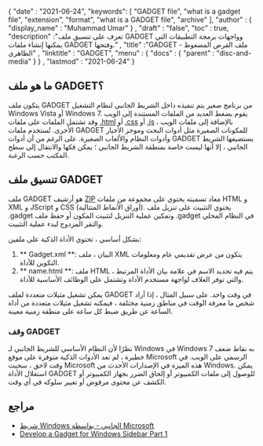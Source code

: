 {
  "date" : "2021-06-24",
  "keywords": [ "GADGET file", "what is a gadget file", "extension", "format", "what is a GADGET file", "archive" ],
  "author" : {
    "display_name" : "Muhammad Umar"
} ,
  "draft" : "false",
   "toc" : true,
  "description" :"تعرف على تنسيق ملف GADGET وواجهات برمجة التطبيقات التي يمكنها إنشاء ملفات GADGET وفتحها." ,
  "title" :"GADGET - ملف القرص المضغوط الظاهري" ,
  "linktitle" : "GADGET",
  "menu" : {
    "docs" : {
      "parent" : "disc-and-media"
}
} ,
  "lastmod" : "2021-06-24"
}

## ما هو ملف GADGET؟

يتكون ملف GADGET من برنامج صغير يتم تنفيذه داخل الشريط الجانبي لنظام التشغيل Windows Vista أو Windows 7. يقوم بضغط العديد من الملفات المستندة إلى الويب وقد تشتمل الملفات على ملفات [.html](/ar/web/html/) أو [.css](/ar/web/css/) أو [.js](/ar/web/js/) ، بالإضافة إلى ملفات الويب الأخرى. تُستخدم ملفات GADGET للمكونات الصغيرة مثل أدوات البحث وموجز الأخبار وأدوات النظام والألعاب الصغيرة. على الرغم من أن أدوات GADGET يستضيفها الشريط الجانبي ، إلا أنها ليست خاصة بمنطقة الشريط الجانبي ؛ يمكن فكها والانتقال إلى سطح المكتب حسب الرغبة.

## تنسيق ملف GADGET

ملف GADGET هو أرشيف [ZIP](/ar/compression/zip/) معاد تسميته يحتوي على مجموعة من ملفات HTML و XML و JScript و CSS (أوراق الأنماط المتتالية). يحتوي التثبيت على تنزيل ملف .gadget وتمكين عملية التنزيل لتثبيت المكون أو حفظ ملف .gadget في النظام المحلي والنقر المزدوج لبدء عملية التثبيت.

بشكل أساسي ، تحتوي الأداة الذكية على ملفين:

1. ** Gadget.xml **: البيان ، ملف XML يتكون من عرض تقديمي عام ومعلومات التكوين للأداة.
2. ** name.html **: ملف HTML يتم فيه تحديد الاسم في<name> علامة بيان الأداة المرتبط ، والتي توفر الغلاف لواجهة مستخدم الأداة وتشتمل على الوظائف الأساسية للأداة.

يمكن تشغيل مثيلات متعددة لملف GADGET في وقت واحد. على سبيل المثال ، إذا أراد شخص ما معرفة الوقت في مناطق زمنية مختلفة ، فيمكنه تشغيل مثيلات متعددة من أداة الساعة عن طريق ضبط كل ساعة على منطقة زمنية معينة.

### وقف GADGET

نظرًا لأن النظام الأساسي للشريط الجانبي لـ Windows في Windows 7 به نقاط ضعف خطيرة ، لم تعد الأدوات الذكية متوفرة على موقع Microsoft الرسمي على الويب. في وقت لاحق ، سحبت Microsoft هذه الميزة في الإصدارات الأحدث من Windows. يمكن استغلال الأداة GADGET للوصول إلى ملفات الكمبيوتر أو إلحاق الضرر بجهاز الكمبيوتر أو الكشف عن محتوى مرفوض أو تغيير سلوكه في أي وقت.

## مراجع

* [شريط Windows الجانبي - بواسطة Microsoft](https://learn.microsoft.com/en-us/previous-versions/windows/desktop/sidebar/-sidebar-entry)
* [Develop a Gadget for Windows Sidebar Part 1](https://learn.microsoft.com/en-us/previous-versions/windows/desktop/sidebar/-sidebar-overview-gdo)

